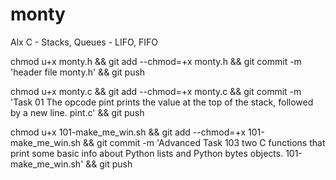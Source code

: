 # monty
Alx C - Stacks, Queues - LIFO, FIFO

chmod u+x monty.h && git add --chmod=+x monty.h && git commit -m 'header file monty.h' && git push

chmod u+x monty.c && git add --chmod=+x monty.c && git commit -m 'Task 01 The opcode pint prints the value at the top of the stack, followed by a new line. pint.c' && git push

chmod u+x  101-make_me_win.sh && git add --chmod=+x  101-make_me_win.sh && git commit -m 'Advanced Task 103 two C functions that print some basic info about Python lists and Python bytes objects.  101-make_me_win.sh' && git push